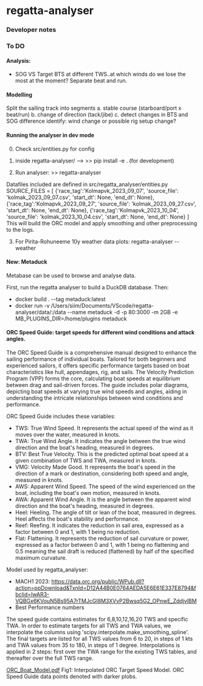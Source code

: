# regatta-analyser

### Developer notes

### To DO




#### Analysis: 
* SOG VS Target BTS at different TWS..at which winds do we lose the most at the moment? Separate beat and run.




#### Modelling
Split the sailing track into segments
    a. stable course (starboard/port x beat/run)
    b. change of direction (tack/jibe)
    c. detect changes in BTS and SOG difference
        identify: wind change or possible rig setup change?


#### Running the analyser in dev mode

0. Check src/entities.py for config

1. inside regatta-analyser/ --> >> pip install -e . (for development)
2. Run analyser: >> regatta-analyser

Datafiles included are defined in src/regatta_analyser/entities.py
    SOURCE_FILES = [
        {'race_tag':'Kolmapvk_2023_09_07', 'source_file': 'kolmak_2023_09_07.csv', 'start_dt': None, 'end_dt': None},
        {'race_tag':'Kolmapvk_2023_09_27', 'source_file': 'kolmak_2023_09_27.csv', 'start_dt': None, 'end_dt': None},
        {'race_tag':'Kolmapvk_2023_10_04', 'source_file': 'kolmak_2023_10_04.csv', 'start_dt': None, 'end_dt': None}
        ]
This will build the ORC model and apply smoothing and other preprocessing to the logs.

3. For Pirita-Rohuneeme 10y weather data plots: regatta-analyser --weather



#### New: Metaduck

Metabase can be used to browse and analyse data.

First, run the regatta analyser to build a DuckDB database.
Then:


* docker build . --tag metaduck:latest
* docker run -v /Users/siim/Documents/VScode/regatta-analyser/data/:/data --name metaduck -d -p 80:3000 -m 2GB -e MB_PLUGINS_DIR=/home/plugins metaduck




#### ORC Speed Guide: target speeds for different wind conditions and attack angles.

The ORC Speed Guide is a comprehensive manual designed to enhance the sailing performance of individual boats. Tailored for both beginners and experienced sailors, it offers specific performance targets based on boat characteristics like hull, appendages, rig, and sails. The Velocity Prediction Program (VPP) forms the core, calculating boat speeds at equilibrium between drag and sail-driven forces. The guide includes polar diagrams, depicting boat speeds at varying true wind speeds and angles, aiding in understanding the intricate relationships between wind conditions and performance.

ORC Speed Guide includes these variables:
* TWS: True Wind Speed. It represents the actual speed of the wind as it moves over the water, measured in knots.
* TWA: True Wind Angle. It indicates the angle between the true wind direction and the boat's heading, measured in degrees.
* BTV: Best True Velocity. This is the predicted optimal boat speed at a given combination of TWS and TWA, measured in knots.
* VMG: Velocity Made Good. It represents the boat's speed in the direction of a mark or destination, considering both speed and angle, measured in knots.
* AWS: Apparent Wind Speed. The speed of the wind experienced on the boat, including the boat's own motion, measured in knots.
* AWA: Apparent Wind Angle. It is the angle between the apparent wind direction and the boat's heading, measured in degrees.
* Heel: Heeling. The angle of tilt or lean of the boat, measured in degrees. Heel affects the boat's stability and performance.
* Reef: Reefing. It indicates the reduction in sail area, expressed as a factor between 0 and 1, with 1 being no reduction.
* Flat: Flattening. It represents the reduction of sail curvature or power, expressed as a factor between 0 and 1, with 1 being no flattening and 0.5 meaning the sail draft is reduced (flattened) by half of the specified maximum curvature.

Model used by regatta_analyser:
* MACH1 2023: https://data.orc.org/public/WPub.dll?action=ppDownload&TxnId=D12A44B0E0764AEDA5E6E61E337E8794&fbclid=IwAR3-VQBGx6KVouN5Bs95A7rTMJcGI8M3XVvP2Bwsq5G2_OPnwE_ZddjvlBM
* Best Performance numbers


The speed guide contains estimates for 6,8,10,12,16,20 TWS and specific TWA. In order to estimate targets for all TWS and TWA values,
we interpolate the columns using 'scipy.interpolate.make_smoothing_spline'. The final targets are listed for all TWS values from 6 to 20, in steps of 1 kts and TWA values from 35 to 180, in steps of 1 degree. Interpolations is applied in 2 steps: first over the TWA range for the existing TWS tables, and thereafter over the full TWS range.


[ORC_Boat_Model.pdf](https://github.com/siimtolk/regatta-analyser/files/13404703/ORC_Boat_Model.pdf)
Fig1: Interpolated ORC Target Speed Model. ORC Speed Guide data points denoted with darker plobs.
